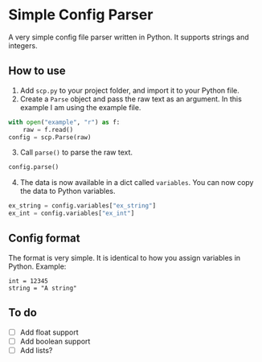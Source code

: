 # Simple Config Parser
A very simple config file parser written in Python. It supports strings and integers.

## How to use
1. Add `scp.py` to your project folder, and import it to your Python file.
2. Create a `Parse` object and pass the raw text as an argument. In this example I am using the example file.
```python
with open("example", "r") as f:
    raw = f.read()
config = scp.Parse(raw)
```
3. Call `parse()` to parse the raw text.
```python
config.parse()
```
4. The data is now available in a dict called `variables`. You can now copy the data to Python variables.
```python
ex_string = config.variables["ex_string"]
ex_int = config.variables["ex_int"]
```

## Config format
The format is very simple. It is identical to how you assign variables in Python. Example:
```
int = 12345
string = "A string"
```

## To do
- [ ] Add float support
- [ ] Add boolean support
- [ ] Add lists?